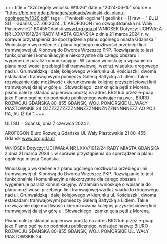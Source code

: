 +++
title = "Szczegóły wniosku W1026"
date = "2024-06-10"
source = "https://bip.brg.gda.pl/images/uploads/wnioski-do-planu-ogolnego/w1026.pdf"
tags = ["wnioski-ogolne"]
geolinks = []
raw = " £ULI SU = Gdańsk,U7. .06.2024 . 1: AROF0GON imo ozwojuGdańska nl. Waly Piastowsłie21 B0455Gdańsk www.brg.gda.pl WNIOSEK Dotyczy: UCHWAŁA NR LXXV/1912/24 RADY MIASTA GDAŃSKA z dnia 21 marca 2024 r. w sprawie przystąpienia do sporządzenia planu ogólnego miasta Gdańska '  Wnioskuje o wykreślenie z planu ogólnego możliwości przebiegi linii tramwajowej ul. Klonową do Dworca Wrzeszcz PKP. Rozwiązanie to jest funkcjonalnie i komunikacyjnie niekorzystne dla całego obszaru i wygeneruje paraliż komunikacyjny . W zamian wnioskuję o wpisanie do planu możliwości przebiegi linii tramwajowej, wzdłuż wiaduktu drogowego nad ul. Grunwaldzką i dalej kolejowego w kierunku ul. Kościuszki, dwoma estakadami tramwajowymi pomiędzy Galerią Bałtycką a Lidlem. Takie rozwiązanie daje możliwość ukierunkowania kolejnej przyszłościowej linii tramwajowej dalej w górę ul. Słowackiego i zamknięcia pętli z Moreną. pismo należy składać papierowo pocztą na adres BRG lub przez e-puap jako Pismo ogólne do podmiotu publicznego wpisując nazwę: , BIURO ROZWOJU GDAŃSKA 80-855 GDAŃSK, WOJ. POMORSKIE UL.WAŁY PIASTOWSKIE 24 OZZZZZZZZZZNNNZZZNNNZNZZNNNNNEZZ AO POJ RA, AU IŻ tbi "
+++

ULI SU = Gdańsk, dnia 7 czerwca 2024 r.

AROF0GON
Biuro Rozwoju Gdańska
Ul. Wały Piastowskie 21
80-455 Gdańsk
www.brg.gda.pl

WNIOSEK
Dotyczy: UCHWAŁA NR LXXV/1912/24 RADY MIASTA GDAŃSKA z dnia 21 marca 2024 r. w sprawie przystąpienia do sporządzenia planu ogólnego miasta Gdańska.

Wnioskuję o wykreślenie z planu ogólnego możliwości przebiegu linii tramwajowej ul. Klonową do Dworca Wrzeszcz PKP. Rozwiązanie to jest funkcjonalnie i komunikacyjnie niekorzystne dla całego obszaru i wygeneruje paraliż komunikacyjny.
W zamian wnioskuję o wpisanie do planu możliwości przebiegu linii tramwajowej wzdłuż wiaduktu drogowego nad ul. Grunwaldzką i dalej kolejowego w kierunku ul. Kościuszki, dwoma estakadami tramwajowymi pomiędzy Galerią Bałtycką a Lidlem. Takie rozwiązanie daje możliwość ukierunkowania kolejnej przyszłościowej linii tramwajowej dalej w górę ul. Słowackiego i zamknięcia pętli z Moreną.

Pismo należy składać papierowo pocztą na adres BRG lub przez e-puap jako Pismo ogólne do podmiotu publicznego, wpisując nazwę:
BIURO ROZWOJU GDAŃSKA 80-855 GDAŃSK, WOJ. POMORSKIE
UL. WAŁY PIASTOWSKIE 24


